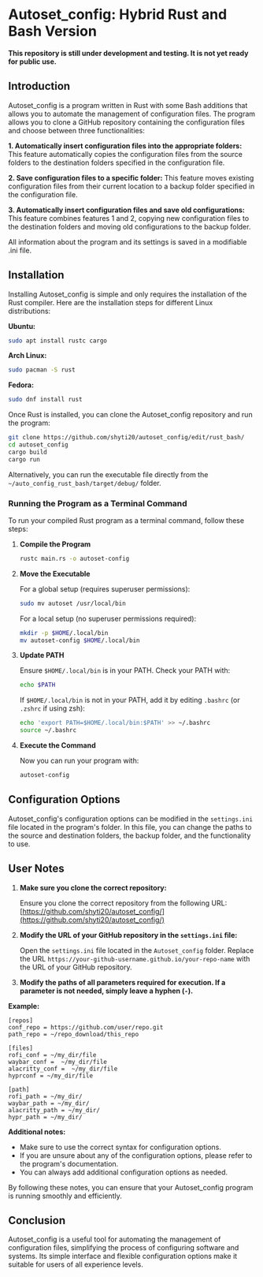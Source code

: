 # Autoset_config: Hybrid Rust and Bash Version

**This repository is still under development and testing. It is not yet ready for public use.**

## Introduction

Autoset_config is a program written in Rust with some Bash additions that allows you to automate the management of configuration files. The program allows you to clone a GitHub repository containing the configuration files and choose between three functionalities:

**1. Automatically insert configuration files into the appropriate folders:** This feature automatically copies the configuration files from the source folders to the destination folders specified in the configuration file.

**2. Save configuration files to a specific folder:** This feature moves existing configuration files from their current location to a backup folder specified in the configuration file.

**3. Automatically insert configuration files and save old configurations:** This feature combines features 1 and 2, copying new configuration files to the destination folders and moving old configurations to the backup folder.

All information about the program and its settings is saved in a modifiable .ini file.

## Installation

Installing Autoset_config is simple and only requires the installation of the Rust compiler. Here are the installation steps for different Linux distributions:

**Ubuntu:**

```bash
sudo apt install rustc cargo
```

**Arch Linux:**

```bash
sudo pacman -S rust
```

**Fedora:**

```bash
sudo dnf install rust
```

Once Rust is installed, you can clone the Autoset_config repository and run the program:

```bash
git clone https://github.com/shyti20/autoset_config/edit/rust_bash/
cd autoset_config
cargo build
cargo run
```

Alternatively, you can run the executable file directly from the `~/auto_config_rust_bash/target/debug/` folder.

### Running the Program as a Terminal Command

To run your compiled Rust program as a terminal command, follow these steps:

1. **Compile the Program**

   ```bash
   rustc main.rs -o autoset-config
   ```

2. **Move the Executable**

   For a global setup (requires superuser permissions):

   ```bash
   sudo mv autoset /usr/local/bin
   ```

   For a local setup (no superuser permissions required):

   ```bash
   mkdir -p $HOME/.local/bin
   mv autoset-config $HOME/.local/bin
   ```

3. **Update PATH**

   Ensure `$HOME/.local/bin` is in your PATH. Check your PATH with:

   ```bash
   echo $PATH
   ```

   If `$HOME/.local/bin` is not in your PATH, add it by editing `.bashrc` (or `.zshrc` if using zsh):

   ```bash
   echo 'export PATH=$HOME/.local/bin:$PATH' >> ~/.bashrc
   source ~/.bashrc
   ```

4. **Execute the Command**

   Now you can run your program with:

   ```bash
   autoset-config
   ```

## Configuration Options

Autoset_config's configuration options can be modified in the `settings.ini` file located in the program's folder. In this file, you can change the paths to the source and destination folders, the backup folder, and the functionality to use.

## User Notes

1. **Make sure you clone the correct repository:**

   Ensure you clone the correct repository from the following URL: [https://github.com/shyti20/autoset_config/](https://github.com/shyti20/autoset_config/)

2. **Modify the URL of your GitHub repository in the `settings.ini` file:**

   Open the `settings.ini` file located in the `Autoset_config` folder. Replace the URL `https://your-github-username.github.io/your-repo-name` with the URL of your GitHub repository.

3. **Modify the paths of all parameters required for execution. If a parameter is not needed, simply leave a hyphen (`-`).**

**Example:**

```
[repos]
conf_repo = https://github.com/user/repo.git
path_repo = ~/repo_download/this_repo    

[files]
rofi_conf = ~/my_dir/file                                                                                                  
waybar_conf =  ~/my_dir/file                                
alacritty_conf =  ~/my_dir/file                             
hyprconf = ~/my_dir/file   

[path]            
rofi_path = ~/my_dir/
waybar_path = ~/my_dir/
alacritty_path = ~/my_dir/
hypr_path = ~/my_dir/
```

**Additional notes:**

* Make sure to use the correct syntax for configuration options.
* If you are unsure about any of the configuration options, please refer to the program's documentation.
* You can always add additional configuration options as needed.

By following these notes, you can ensure that your Autoset_config program is running smoothly and efficiently.

## Conclusion

Autoset_config is a useful tool for automating the management of configuration files, simplifying the process of configuring software and systems. Its simple interface and flexible configuration options make it suitable for users of all experience levels.
